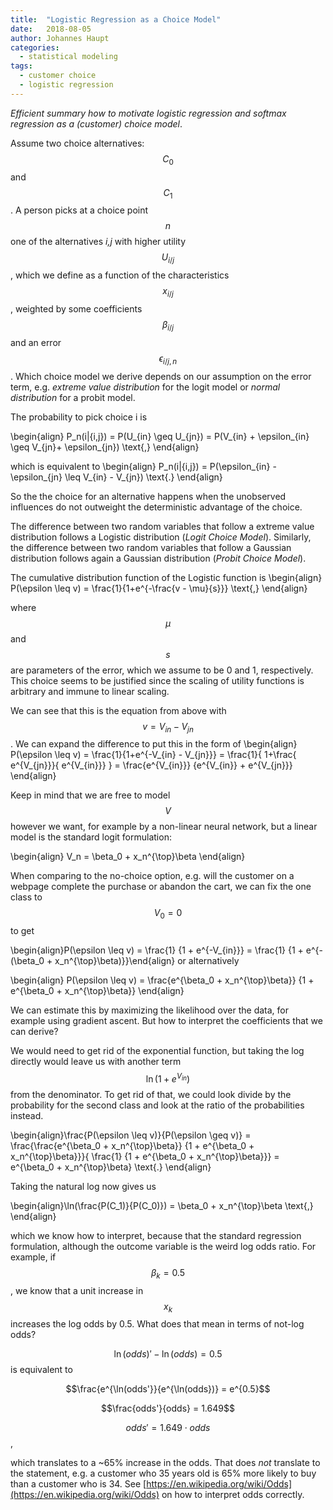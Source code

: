 ```yaml
---
title:  "Logistic Regression as a Choice Model"
date:   2018-08-05
author: Johannes Haupt
categories:
  - statistical modeling
tags:
  - customer choice
  - logistic regression
---
```


*Efficient summary how to motivate logistic regression and softmax regression as a (customer) choice model*.

Assume two choice alternatives: $$C_0$$ and $$C_1$$. A person picks at a choice point $$n$$ one of the alternatives *i,j* with higher utility $$U_{i/j}$$, which we define as a function of the characteristics $$x_{i/j}$$, weighted by some coefficients $$\beta_{i/j}$$ and an error $$\epsilon_{i/j,n}$$. Which choice model we derive depends on our assumption on the error term, e.g. *extreme value distribution* for the logit model or *normal distribution* for a probit model.

The probability to pick choice i is

\begin{align}
P_n(i|{i,j}) = P(U_{in} \geq U_{jn}) = P(V_{in} + \epsilon_{in} \geq V_{jn}+ \epsilon_{jn}) \text{,}
\end{align}

which is equivalent to 
\begin{align}
P_n(i|{i,j}) = P(\epsilon_{in} - \epsilon_{jn} \leq V_{in} - V_{jn}) \text{.}
\end{align}

So the the choice for an alternative happens when the unobserved influences do not outweight the deterministic advantage of the choice.

The difference between two random variables that follow a extreme value distribution follows a Logistic distribution (*Logit Choice Model*). Similarly, the difference between two random variables that follow a Gaussian distribution follows again a Gaussian distribution (*Probit Choice Model*). 

The cumulative distribution function of the Logistic function is 
\begin{align}
P(\epsilon \leq v) = \frac{1}{1+e^{-\frac{v - \mu}{s}}} \text{,}
\end{align}

where $$\mu$$ and $$s$$ are parameters of the error, which we assume to be 0 and 1, respectively. This choice seems to be justified since the scaling of utility functions is arbitrary and immune to linear scaling.

We can see that this is the equation from above with $$v = V_{in} - V_{jn}$$. We can expand the difference to put this in the form of 
\begin{align}
P(\epsilon \leq v) = \frac{1}{1+e^{-V_{in} - V_{jn}}} = \frac{1}{
1+\frac{
e^{V_{jn}}}{
e^{V_{in}}}
} = \frac{e^{V_{in}}} {e^{V_{in}} + e^{V_{jn}}}
\end{align}

Keep in mind that we are free to model $$V$$ however we want, for example by a non-linear neural network, but a linear model is the standard logit formulation:

\begin{align}
V_n = \beta_0 + x_n^{\top}\beta
\end{align}

When comparing to the no-choice option, e.g. will the customer on a webpage complete the purchase or abandon the cart, we can fix the one class to $$V_0=0$$ to get 

\begin{align}P(\epsilon \leq v) = \frac{1} {1 + e^{-V_{in}}} = \frac{1} {1 + e^{-(\beta_0 + x_n^{\top}\beta)}}\end{align} or alternatively

\begin{align} P(\epsilon \leq v) = \frac{e^{\beta_0 + x_n^{\top}\beta}} {1 + e^{\beta_0 + x_n^{\top}\beta}} \end{align}

We can estimate this by maximizing the likelihood over the data, for example using gradient ascent. But how to interpret the coefficients that we can derive?

We would need to get rid of the exponential function, but taking the log directly would leave us with another term $$\ln(1+e^{V_{in}})$$ from the denominator. To get rid of that, we could look divide by the probability for the second class and look at the ratio of the probabilities instead.

\begin{align}\frac{P(\epsilon \leq v)}{P(\epsilon \geq v)} = \frac{\frac{e^{\beta_0 + x_n^{\top}\beta}} {1 + e^{\beta_0 + x_n^{\top}\beta}}}{
\frac{1} {1 + e^{\beta_0 + x_n^{\top}\beta}}} = e^{\beta_0 + x_n^{\top}\beta} \text{.} \end{align}

Taking the natural log now gives us

\begin{align}\ln(\frac{P(C_1)}{P(C_0)}) = \beta_0 + x_n^{\top}\beta \text{,} \end{align}

which we know how to interpret, because that the standard regression formulation, although the outcome variable is the weird log odds ratio. For example, if $$\beta_k = 0.5$$, we know that a unit increase in $$x_k$$ increases the log odds by 0.5. What does that mean in terms of not-log odds?

$$\ln(odds)' - \ln(odds) = 0.5$$ is equivalent to

$$\frac{e^{\ln(odds'}}{e^{\ln(odds})} = e^{0.5}$$

$$\frac{odds'}{odds} = 1.649$$

$$odds' = 1.649 \cdot odds$$,

which translates to a ~65% increase in the odds. That does *not* translate to the statement, e.g. a customer who 35 years old is 65% more likely to buy than a customer who is 34. See [https://en.wikipedia.org/wiki/Odds](https://en.wikipedia.org/wiki/Odds) on how to interpret odds correctly.
